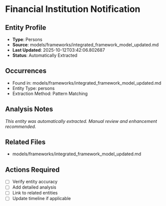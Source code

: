 # Financial Institution Notification

## Entity Profile
- **Type**: Persons
- **Source**: models/frameworks/integrated_framework_model_updated.md
- **Last Updated**: 2025-10-12T03:42:06.802687
- **Status**: Automatically Extracted

## Occurrences
- Found in: models/frameworks/integrated_framework_model_updated.md
- Entity Type: persons
- Extraction Method: Pattern Matching

## Analysis Notes
*This entity was automatically extracted. Manual review and enhancement recommended.*

## Related Files
- models/frameworks/integrated_framework_model_updated.md

## Actions Required
- [ ] Verify entity accuracy
- [ ] Add detailed analysis
- [ ] Link to related entities
- [ ] Update timeline if applicable
